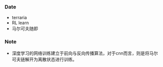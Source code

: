 ### Date
- terraria
- RL learn
- 马尔可夫随即

### Note
- 深度学习的网络训练建立于前向与反向传播算法，对于cnn而言，则是将马尔可夫链解开为离散状态进行训练。




